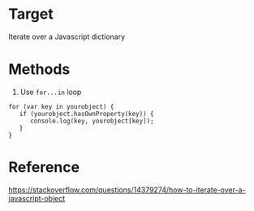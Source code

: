 # Target
Iterate over a Javascript dictionary

# Methods
1. Use `for...in` loop
```
for (var key in yourobject) {
   if (yourobject.hasOwnProperty(key)) {
      console.log(key, yourobject[key]);
   }
}
```

# Reference
https://stackoverflow.com/questions/14379274/how-to-iterate-over-a-javascript-object